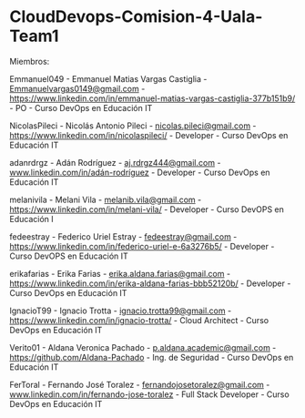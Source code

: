 # CloudDevops-Comision-4-Uala-Team1 

Miembros:

Emmanuel049 - Emmanuel Matias Vargas Castiglia - Emmanuelvargas0149@gmail.com - https://www.linkedin.com/in/emmanuel-matias-vargas-castiglia-377b151b9/ - PO - Curso DevOps en Educación IT 


NicolasPileci - Nicolás Antonio Pileci - nicolas.pileci@gmail.com - https://www.linkedin.com/in/nicolaspileci/ - Developer - Curso DevOps en Educación IT 


adanrdrgz - Adán Rodríguez - aj.rdrgz444@gmail.com - www.linkedin.com/in/adán-rodríguez - Developer - Curso DevOps en Educación IT 


melanivila - Melani Vila - melanib.vila@gmail.com - https://www.linkedin.com/in/melani-vila/ - Developer - Curso DevOPS en Educación I


fedeestray - Federico Uriel Estray - fedeestray@gmail.com - https://www.linkedin.com/in/federico-uriel-e-6a3276b5/ - Developer - Curso DevOPS en Educación IT


erikafarias - Erika Farias - erika.aldana.farias@gmail.com - https://www.linkedin.com/in/erika-aldana-farias-bbb52120b/ - Developer - Curso DevOps en Educación IT


IgnacioT99 - Ignacio Trotta - ignacio.trotta99@gmail.com - https://www.linkedin.com/in/ignacio-trotta/ - Cloud Architect - Curso DevOps en Educación IT


Verito01 - Aldana Veronica Pachado - p.aldana.academic@gmail.com - https://github.com/Aldana-Pachado - Ing. de Seguridad - Curso DevOps en Educación IT


FerToral - Fernando José Toralez - fernandojosetoralez@gmail.com - www.linkedin.com/in/fernando-jose-toralez - Full Stack Developer - Curso DevOps en Educación IT
